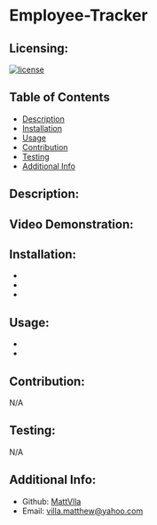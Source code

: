 # Employee-Tracker

## Licensing:

[![license](https://img.shields.io/badge/license-none-blue)](https://shields.io)

## Table of Contents

- [Description](#description)
- [Installation](#installation)
- [Usage](#usage)
- [Contribution](#contribution)
- [Testing](#testing)
- [Additional Info](#additional-info)
  
## Description:


## Video Demonstration:


## Installation:

  - 

  -  
  
  - 
   
## Usage:

  - 
  
  -  
  
## Contribution: 

  N/A
 
## Testing:

  N/A
  
## Additional Info:

- Github: [MattVlla](https://github.com/MattVlla)
- Email: villa.matthew@yahoo.com
